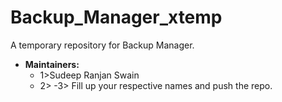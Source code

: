# Backup_Manager_xtemp
A temporary repository for Backup Manager.
- **Maintainers:**
  - 1>Sudeep Ranjan Swain
  - 2>
   -3>
Fill up your respective names and push the repo.
